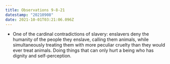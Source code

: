 ```yaml
---
title: Observations 9-8-21
datestamp: "20210908"
date: 2021-10-01T03:21:06.096Z
---
```

* One of the cardinal contradictions of slavery: enslavers deny the humanity of the people they enslave, calling them animals, while simultaneously treating them with more peculiar cruelty than they would ever treat animals. Doing things that can only hurt a being who has dignity and self-perception.